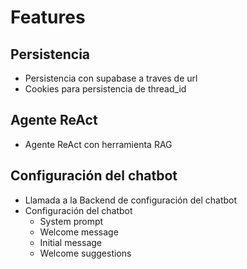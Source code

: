 # Features

## Persistencia

- Persistencia con supabase a traves de url
- Cookies para persistencia de thread_id

## Agente ReAct

- Agente ReAct con herramienta RAG

## Configuración del chatbot

- Llamada a la Backend de configuración del chatbot
- Configuración del chatbot
    - System prompt
    - Welcome message
    - Initial message
    - Welcome suggestions
